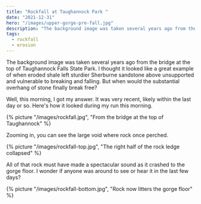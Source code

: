```yaml
---
title: "Rockfall at Taughannock Park "
date: "2021-12-31"
hero: "/images/upper-gorge-pre-fall.jpg"
description: "The background image was taken several years ago from the bridge at the top of Taughannock Falls State Park. I thought it looked like a great example of when eroded shale left sturdier Sherburne sandstone above unsupported and vulnerable to breaking and falling."
tags:
  - rockfall
  - erosion
---
```


The background image was taken several years ago from the bridge at the top of Taughannock Falls State Park. I thought it looked like a great example of when eroded shale left sturdier Sherburne sandstone above unsupported and vulnerable to breaking and falling. But when would the substantial overhang of stone finally break free?

Well, this morning, I got my answer. It was very recent, likely within the last day or so. Here's how it looked during my run this morning.

{% picture "/images/rockfall.jpg", "From the bridge at the top of Taughannock" %}

Zooming in, you can see the large void where rock once perched.

{% picture "/images/rockfall-top.jpg", "The right half of the rock ledge collapsed" %}

All of that rock must have made a spectacular sound as it crashed to the gorge floor. I wonder if anyone was around to see or hear it in the last few days?

{% picture "/images/rockfall-bottom.jpg", "Rock now litters the gorge floor" %}
